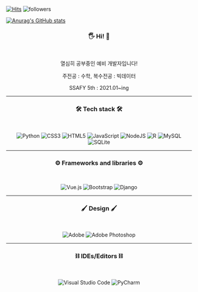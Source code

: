 [![Hits](https://hits.seeyoufarm.com/api/count/incr/badge.svg?url=https%3A%2F%2Fgithub.com%2Fusername&count_bg=%2379C83D&title_bg=%23555555&icon=&icon_color=%23E7E7E7&title=hits&edge_flat=false)](https://hits.seeyoufarm.com)
![followers](https://img.shields.io/github/followers/parkjisu6239?style=social)


[![Anurag's GitHub stats](https://github-readme-stats.vercel.app/api?username=parkjisu6239)](https://github.com/anuraghazra/github-readme-stats)

<h3 align="center"><b> 🖐 Hi! 👋 </b></h3>
</br>
<div align="center">
  <p>열심히 공부중인 예비 개발자입니다!</p>
  <p>주전공 : 수학, 복수전공 : 빅데이터</p>
  <p>SSAFY 5th : 2021.01~ing</p>
</div>
<hr>

<h3 align="center"><b>🛠 Tech stack 🛠</b></h3>
</br>
<p align="center">
  <img alt="Python" src="https://img.shields.io/badge/python-%2314354C.svg?style=for-the-badge&logo=python&logoColor=white"/>
  <img alt="CSS3" src="https://img.shields.io/badge/css3-%231572B6.svg?style=for-the-badge&logo=css3&logoColor=white"/>
  <img alt="HTML5" src="https://img.shields.io/badge/html5-%23E34F26.svg?style=for-the-badge&logo=html5&logoColor=white"/>
  <img alt="JavaScript" src="https://img.shields.io/badge/javascript-%23323330.svg?style=for-the-badge&logo=javascript&logoColor=%23F7DF1E"/>
  <img alt="NodeJS" src="https://img.shields.io/badge/node.js-%2343853D.svg?style=for-the-badge&logo=node-dot-js&logoColor=white"/>
  <img alt="R" src="https://img.shields.io/badge/r-%23276DC3.svg?style=for-the-badge&logo=r&logoColor=white"/>
  <img alt="MySQL" src="https://img.shields.io/badge/mysql-%2300f.svg?style=for-the-badge&logo=mysql&logoColor=white"/>
  <img alt="SQLite" src ="https://img.shields.io/badge/sqlite-%2307405e.svg?style=for-the-badge&logo=sqlite&logoColor=white"/>
</p>
<hr>

<h3 align="center"><b>⚙ Frameworks and libraries ⚙</b></h3>
</br>
<p align="center">
  <img alt="Vue.js" src="https://img.shields.io/badge/vuejs-%2335495e.svg?style=for-the-badge&logo=vue-dot-js&logoColor=%234FC08D"/>
  <img alt="Bootstrap" src="https://img.shields.io/badge/bootstrap-%23563D7C.svg?style=for-the-badge&logo=bootstrap&logoColor=white"/>
  <img alt="Django" src="https://img.shields.io/badge/django-%23092E20.svg?style=for-the-badge&logo=django&logoColor=white"/>
</p>
<hr>

<h3 align="center"><b>🖌 Design 🖌</b></h3>
</br>
<p align="center">
  <img alt="Adobe" src="https://img.shields.io/badge/adobe-%23FF0000.svg?style=for-the-badge&logo=adobe&logoColor=white"/>
  <img alt="Adobe Photoshop" src="https://img.shields.io/badge/adobephotoshop-%2331A8FF.svg?style=for-the-badge&logo=adobephotoshop&logoColor=white"/>
</p>
<hr>

<h3 align="center"><b>⛓ IDEs/Editors ⛓</b></h3>
</br>
<p align="center">
  <img alt="Visual Studio Code" src="https://img.shields.io/badge/VisualStudioCode-0078d7.svg?style=for-the-badge&logo=visual-studio-code&logoColor=white"/>
  <img alt="PyCharm" src="https://img.shields.io/badge/pycharm-143?style=for-the-badge&logo=pycharm&logoColor=black&color=black&labelColor=green"/>
</p>

